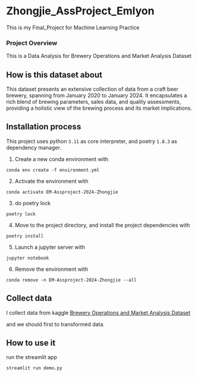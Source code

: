 # Zhongjie_AssProject_Emlyon
This is my Final_Project for Machine Learning Practice

### Project Overview

This is a Data Analysis for Brewery Operations and Market Analysis Dataset

## How is this dataset about

This dataset presents an extensive collection of data from a craft beer brewery, spanning from January 2020 to January 2024. It encapsulates a rich blend of brewing parameters, sales data, and quality assessments, providing a holistic view of the brewing process and its market implications.

## Installation process
This project uses python `3.11` as core interpreter, and poetry `1.8.3` as dependency manager.
1) Create a new conda environment with
```
conda env create -f environment.yml
```

2) Activate the environment with
```
conda activate EM-Assproject-2024-Zhongjie
```

3) do poetry lock
```
poetry lock
```

4) Move to the project directory, and install the project dependencies with
```
poetry install
```

5) Launch a jupyter server with
```
jupyter notebook
```

6) Remove the environment with
```
conda remove -n EM-Assproject-2024-Zhongjie --all
```

## Collect data
I collect data from kaggle [Brewery Operations and Market Analysis Dataset](https://www.kaggle.com/datasets/ankurnapa/brewery-operations-and-market-analysis-dataset/data)

and we should first to transformed data.


## How to use it
run the streamlit app
```shell
streamlit run demo.py
```
